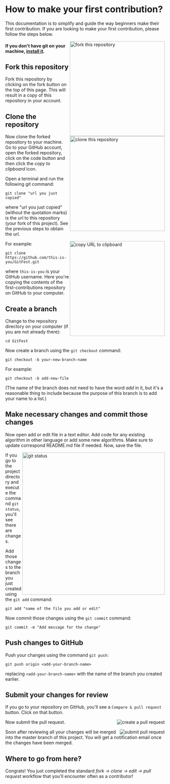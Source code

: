 # How to make your first contribution?

This documentation is to simplify and guide the way beginners make their first contribution. If you are looking to make your first contribution, please follow the steps below.

<img align="right" width="300" src="https://user-images.githubusercontent.com/78134633/197248414-712abae3-a562-4aef-a802-6d48115de565.png" alt="fork this repository" />

#### If you don't have git on your machine, [install it](https://help.github.com/articles/set-up-git/).

## Fork this repository

Fork this repository by clicking on the fork button on the top of this page.
This will result in a copy of this repository in your account.

## Clone the repository

<img align="right" width="300" src="https://user-images.githubusercontent.com/78134633/197248532-b81b898d-1f14-4583-af12-66ea352b6c11.png" alt="clone this repository" />

Now clone the forked repository to your machine. Go to your GitHub account, open the forked repository, click on the code button and then click the _copy to clipboard_ icon.

Open a terminal and run the following git command:

```
git clone "url you just copied"
```

where "url you just copied" (without the quotation marks) is the url to this repository (your fork of this project). See the previous steps to obtain the url.

<img align="right" width="300" src="https://user-images.githubusercontent.com/78134633/197248603-671d278f-b007-44b0-8c80-52a9b04f4616.png" alt="copy URL to clipboard" />

For example:

```
git clone https://github.com/this-is-you/GitFest.git
```

where `this-is-you` is your GitHub username. Here you're copying the contents of the first-contributions repository on GitHub to your computer.

## Create a branch

Change to the repository directory on your computer (if you are not already there):

```
cd GitFest
```

Now create a branch using the `git checkout` command:

```
git checkout -b your-new-branch-name
```

For example:

```
git checkout -b add-new-file
```

(The name of the branch does not need to have the word _add_ in it, but it's a reasonable thing to include because the purpose of this branch is to add your name to a list.)

## Make necessary changes and commit those changes

Now open add or edit file in a text editor. Add code for any existing algorithm in other language or add some new algorithms. Make sure to update correspond README.md file if needed. Now, save the file.

<img align="right" width="450" src="https://firstcontributions.github.io/assets/Readme/git-status.png" alt="git status" />

If you go to the project directory and execute the command `git status`, you'll see there are changes.

Add those changes to the branch you just created using the `git add` command:

```
git add "name of the file you add or edit"
```

Now commit those changes using the `git commit` command:

```
git commit -m "Add message for the change"
```

## Push changes to GitHub

Push your changes using the command `git push`:

```
git push origin <add-your-branch-name>
```

replacing `<add-your-branch-name>` with the name of the branch you created earlier.

## Submit your changes for review

If you go to your repository on GitHub, you'll see a `Compare & pull request` button. Click on that button.

<img style="float: right;" src="https://user-images.githubusercontent.com/78134633/197248689-cf80da0d-376a-4ec4-a3e0-7c026a31b276.png" alt="create a pull request" />

Now submit the pull request.

<img style="float: right;" src="https://user-images.githubusercontent.com/78134633/197248751-c6094f0e-7585-4999-a4d1-27d54b7ccd3a.png" alt="submit pull request" />

Soon after reviewing all your changes will be merged into the master branch of this project. You will get a notification email once the changes have been merged.

## Where to go from here?

Congrats! You just completed the standard _fork -> clone -> edit -> pull request_ workflow that you'll encounter often as a contributor!
